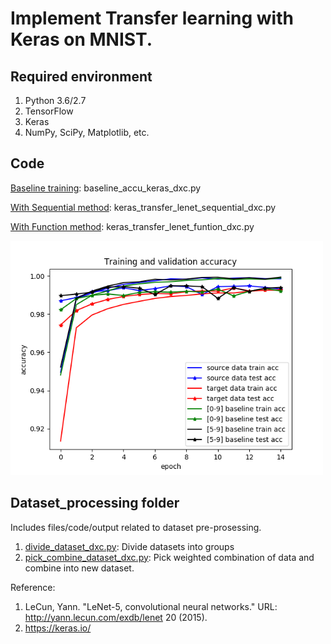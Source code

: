 # Implement Transfer learning with Keras on MNIST.



## Required environment

1. Python 3.6/2.7
2. TensorFlow
3. Keras
4. NumPy, SciPy, Matplotlib, etc.


##  Code
[Baseline training](https://github.com/dxc33linger/transfer_learning/blob/master/baseline_accu_keras_dxc.py): baseline_accu_keras_dxc.py

[With Sequential method](https://github.com/dxc33linger/transfer_learning/blob/master/keras_transfer_lenet_sequential_dxc.py): keras_transfer_lenet_sequential_dxc.py

[With Function method](https://github.com/dxc33linger/transfer_learning/blob/master/keras_transfer_lenet_funtion_dxc.py): keras_transfer_lenet_funtion_dxc.py

<img src="https://github.com/dxc33linger/transfer_learning/blob/master/dataset_processing/train_curve_keras_function_lenet_mnist.png" width="500" alt="learning curve"/>

## Dataset_processing folder

Includes files/code/output related to dataset pre-prosessing.

1. [divide_dataset_dxc.py](https://github.com/dxc33linger/transfer_learning/blob/master/dataset_processing/divide_dataset_dxc.py): Divide datasets into groups
2. [pick_combine_dataset_dxc.py](https://github.com/dxc33linger/transfer_learning/blob/master/dataset_processing/pick_combine_dataset_dxc.py): Pick weighted combination of data and combine into new dataset.



Reference:
1. LeCun, Yann. "LeNet-5, convolutional neural networks." URL: http://yann.lecun.com/exdb/lenet 20 (2015).
2. https://keras.io/


